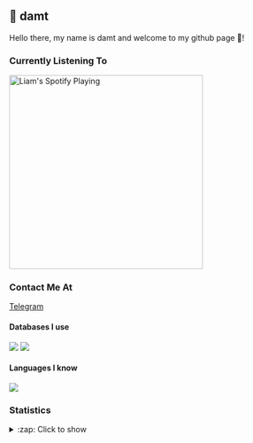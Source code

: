 ## 🐶 damt
Hello there, my name is damt and welcome to my github page 👋!

### Currently Listening To
[<img src="https://spotify-readme-tau.vercel.app/api/spotify-playing" alt="Liam's Spotify Playing" width="350" />](https://open.spotify.com/user/5zazs2gfx3uuujlh05ycq1zxp?si=7c1f537f24394c81)

### Contact Me At
<a href="https://t.me/therealdamt">Telegram</a>

#### Databases I use
<img src="https://img.shields.io/badge/mysql-000000?style=for-the-badge&logo=mysql&logoColor=white"> <img src="https://img.shields.io/badge/mongo-000000?style=for-the-badge&logo=mongo&logoColor=white">

#### Languages I know 
<img src="https://img.shields.io/badge/Java-3776AB?style=for-the-badge&logo=Java&logoColor=white"/> 

### Statistics
<details>
  <summary>:zap: Click to show</summary>
   <img align="Left" alt="therealdamt's Github Stats" src="https://github-readme-stats.vercel.app/api?username=therealdamt&show_icons=true&hide_border=true&theme=dark" />
   <img style="float: right;" alt="Most Used Languages" src="https://github-readme-stats.vercel.app/api/top-langs/?username=therealdamt&layout=compact&hide_border=true&theme=dark"/>
</details>
